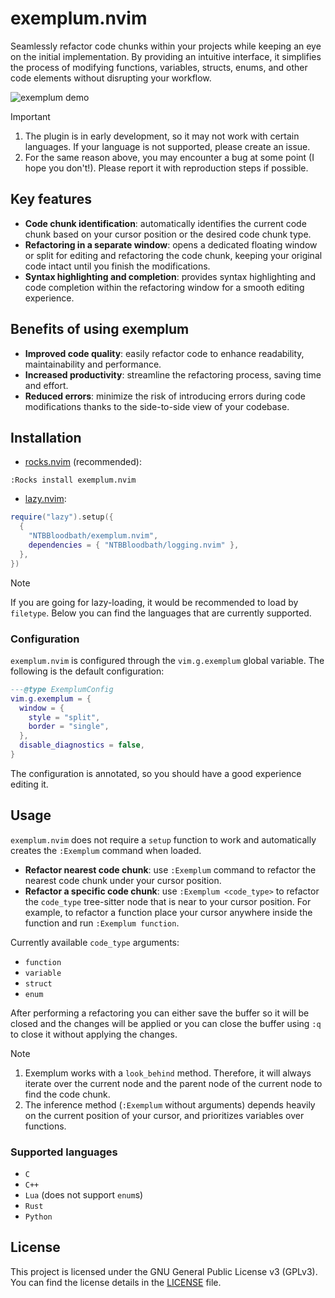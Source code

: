 # exemplum.nvim
Seamlessly refactor code chunks within your projects while keeping an eye on the initial
implementation. By providing an intuitive interface, it simplifies the process of modifying
functions, variables, structs, enums, and other code elements without disrupting your workflow.

![exemplum demo](https://github.com/user-attachments/assets/b6a2c395-a6ce-4a6b-9990-43ac4db05d0e)

> [!IMPORTANT]
>
> 1. The plugin is in early development, so it may not work with certain languages. If your
> language is not supported, please create an issue.
> 2. For the same reason above, you may encounter a bug at some point (I hope you don't!). Please
> report it with reproduction steps if possible.

## Key features

- **Code chunk identification**: automatically identifies the current code chunk based on your
cursor position or the desired code chunk type.
- **Refactoring in a separate window**: opens a dedicated floating window or split for editing and
refactoring the code chunk, keeping your original code intact until you finish the modifications.
- **Syntax highlighting and completion**: provides syntax highlighting and code completion within
the refactoring window for a smooth editing experience.

## Benefits of using exemplum

- **Improved code quality**: easily refactor code to enhance readability, maintainability and
performance.
- **Increased productivity**: streamline the refactoring process, saving time and effort.
- **Reduced errors**: minimize the risk of introducing errors during code modifications thanks to
the side-to-side view of your codebase.

## Installation

- [rocks.nvim](https://github.com/nvim-neorocks/rocks.nvim) (recommended):
```vim
:Rocks install exemplum.nvim
```

- [lazy.nvim](https://github.com/folke/lazy.nvim):
```lua
require("lazy").setup({
  {
    "NTBBloodbath/exemplum.nvim",
    dependencies = { "NTBBloodbath/logging.nvim" },
  },
})
```

> [!NOTE]
>
> If you are going for lazy-loading, it would be recommended to load by `filetype`. Below you can
> find the languages that are currently supported.

### Configuration

`exemplum.nvim` is configured through the `vim.g.exemplum` global variable. The following is the
default configuration:

```lua
---@type ExemplumConfig
vim.g.exemplum = {
  window = {
    style = "split",
    border = "single",
  },
  disable_diagnostics = false,
}
```

The configuration is annotated, so you should have a good experience editing it.

## Usage

`exemplum.nvim` does not require a `setup` function to work and automatically creates the `:Exemplum`
command when loaded.

- **Refactor nearest code chunk**: use `:Exemplum` command to refactor the nearest code chunk under
  your cursor position.
- **Refactor a specific code chunk**: use `:Exemplum <code_type>` to refactor the `code_type`
  tree-sitter node that is near to your cursor position. For example, to refactor a
  function place your cursor anywhere inside the function and run `:Exemplum function`.

Currently available `code_type` arguments:
- `function`
- `variable`
- `struct`
- `enum`

After performing a refactoring you can either save the buffer so it will be closed and the changes
will be applied or you can close the buffer using `:q` to close it without applying the changes.

> [!NOTE]
>
> 1. Exemplum works with a `look_behind` method. Therefore, it will always iterate over the current
> node and the parent node of the current node to find the code chunk.
> 2. The inference method (`:Exemplum` without arguments) depends heavily on the current position of
> your cursor, and prioritizes variables over functions.

### Supported languages

- `C`
- `C++`
- `Lua` (does not support `enum`s)
- `Rust`
- `Python`

## License

This project is licensed under the GNU General Public License v3 (GPLv3). You can find the license details in the [LICENSE](./LICENSE) file.
